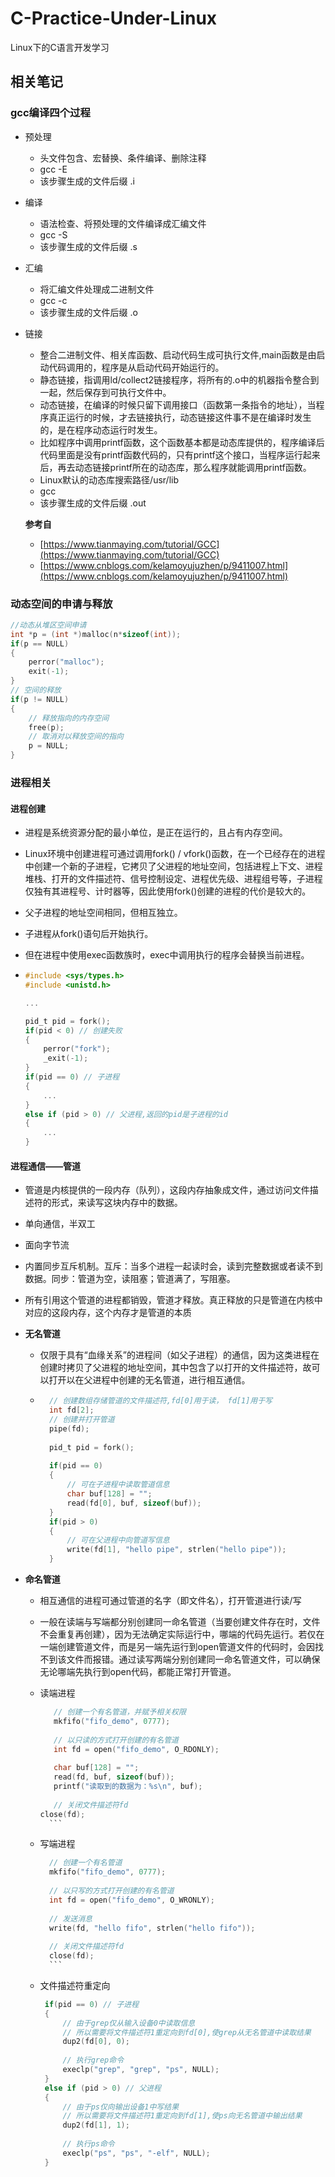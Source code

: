 # C-Practice-Under-Linux
Linux下的C语言开发学习

## 相关笔记
### gcc编译四个过程
- 预处理
  -  头文件包含、宏替换、条件编译、删除注释
  -  gcc -E
  -  该步骤生成的文件后缀 .i
- 编译
  - 语法检查、将预处理的文件编译成汇编文件
  -  gcc -S
  -  该步骤生成的文件后缀 .s
- 汇编
    -  将汇编文件处理成二进制文件
    - gcc -c
    -  该步骤生成的文件后缀 .o
- 链接
    - 整合二进制文件、相关库函数、启动代码生成可执行文件,main函数是由启动代码调用的，程序是从启动代码开始运行的。
    - 静态链接，指调用ld/collect2链接程序，将所有的.o中的机器指令整合到一起，然后保存到可执行文件中。
    - 动态链接，在编译的时候只留下调用接口（函数第一条指令的地址），当程序真正运行的时候，才去链接执行，动态链接这件事不是在编译时发生的，是在程序动态运行时发生。
    -  比如程序中调用printf函数，这个函数基本都是动态库提供的，程序编译后代码里面是没有printf函数代码的，只有printf这个接口，当程序运行起来后，再去动态链接printf所在的动态库，那么程序就能调用printf函数。
    - Linux默认的动态库搜索路径/usr/lib
    - gcc
    -  该步骤生成的文件后缀 .out

  **参考自**
  - [https://www.tianmaying.com/tutorial/GCC](https://www.tianmaying.com/tutorial/GCC)
  - [https://www.cnblogs.com/kelamoyujuzhen/p/9411007.html](https://www.cnblogs.com/kelamoyujuzhen/p/9411007.html)

### 动态空间的申请与释放

```c
//动态从堆区空间申请
int *p = (int *)malloc(n*sizeof(int)); 
if(p == NULL) 
{
	perror("malloc"); 
	exit(-1);
}
// 空间的释放
if(p != NULL)
{
    // 释放指向的内存空间
    free(p);
    // 取消对以释放空间的指向
    p = NULL;
}
```

### 进程相关

#### 进程创建

- 进程是系统资源分配的最小单位，是正在运行的，且占有内存空间。
- Linux环境中创建进程可通过调用fork() / vfork()函数，在一个已经存在的进程中创建一个新的子进程，它拷贝了父进程的地址空间，包括进程上下文、进程堆栈、打开的文件描述符、信号控制设定、进程优先级、进程组号等，子进程仅独有其进程号、计时器等，因此使用fork()创建的进程的代价是较大的。
- 父子进程的地址空间相同，但相互独立。
- 子进程从fork()语句后开始执行。
- 但在进程中使用exec函数族时，exec中调用执行的程序会替换当前进程。

-   ```c
    #include <sys/types.h>
    #include <unistd.h>
    
    ...
    
    pid_t pid = fork();
    if(pid < 0) // 创建失败
    {
        perror("fork");
        _exit(-1);
    }
    if(pid == 0) // 子进程
    {
        ...
    }
    else if (pid > 0) // 父进程,返回的pid是子进程的id
    {
        ...
    }
    ```

#### 进程通信——管道

- 管道是内核提供的一段内存（队列），这段内存抽象成文件，通过访问文件描述符的形式，来读写这块内存中的数据。

- 单向通信，半双工

- 面向字节流

- 内置同步互斥机制。互斥：当多个进程一起读时会，读到完整数据或者读不到数据。同步：管道为空，读阻塞；管道满了，写阻塞。

- 所有引用这个管道的进程都销毁，管道才释放。真正释放的只是管道在内核中对应的这段内存，这个内存才是管道的本质

- **无名管道**

    - 仅限于具有“血缘关系”的进程间（如父子进程）的通信，因为这类进程在创建时拷贝了父进程的地址空间，其中包含了以打开的文件描述符，故可以打开以在父进程中创建的无名管道，进行相互通信。

    - ```c
        // 创建数组存储管道的文件描述符,fd[0]用于读， fd[1]用于写
        int fd[2];
        // 创建并打开管道
        pipe(fd);
        
        pid_t pid = fork();
        
        if(pid == 0) 
        {
        	// 可在子进程中读取管道信息
        	char buf[128] = "";
        	read(fd[0], buf, sizeof(buf));
        }
        if(pid > 0)
        {
        	// 可在父进程中向管道写信息
        	write(fd[1], "hello pipe", strlen("hello pipe"));
        }
        ```

- **命名管道**

    - 相互通信的进程可通过管道的名字（即文件名），打开管道进行读/写

    - 一般在读端与写端都分别创建同一命名管道（当要创建文件存在时，文件不会重复再创建），因为无法确定实际运行中，哪端的代码先运行。若仅在一端创建管道文件，而是另一端先运行到open管道文件的代码时，会因找不到该文件而报错。通过读写两端分别创建同一命名管道文件，可以确保无论哪端先执行到open代码，都能正常打开管道。

    - 读端进程
    
    	 ```c
            // 创建一个有名管道，并赋予相关权限
            mkfifo("fifo_demo", 0777);
            
            // 以只读的方式打开创建的有名管道
            int fd = open("fifo_demo", O_RDONLY);
            
            char buf[128] = "";
            read(fd, buf, sizeof(buf));
            printf("读取到的数据为：%s\n", buf);
            
            // 关闭文件描述符fd
	    close(fd);
           ```
      
     - 写端进程
    
    	 ```c
           // 创建一个有名管道
           mkfifo("fifo_demo", 0777);
           
           // 以只写的方式打开创建的有名管道
           int fd = open("fifo_demo", O_WRONLY);
           
           // 发送消息
           write(fd, "hello fifo", strlen("hello fifo"));
           
           // 关闭文件描述符fd
           close(fd);
           ```
       
    - 文件描述符重定向
      
       ```c
        if(pid == 0) // 子进程
        {
        	// 由于grep仅从输入设备0中读取信息
        	// 所以需要将文件描述符1重定向到fd[0],使grep从无名管道中读取结果
        	dup2(fd[0], 0);
        
        	// 执行grep命令
        	execlp("grep", "grep", "ps", NULL);
        }
        else if (pid > 0) // 父进程
        {
            // 由于ps仅向输出设备1中写结果
            // 所以需要将文件描述符1重定向到fd[1],使ps向无名管道中输出结果
            dup2(fd[1], 1);
        
            // 执行ps命令
            execlp("ps", "ps", "-elf", NULL);
        }
        
        ```
        
        
